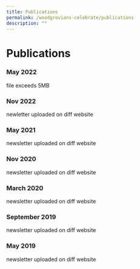 ```yaml
---
title: Publications
permalink: /woodgrovians-celebrate/publications
description: ""
---
```

# **Publications**

### May 2022

file exceeds 5MB

### Nov 2022

newletter uploaded on diff website

### May 2021

newsletter uploaded on diff website

### Nov 2020

newsletter uploaded on diff website

### March 2020

newsletter uploaded on diff website

### September 2019

newsletter uploaded on diff website

### May 2019

newsletter uploaded on diff website

